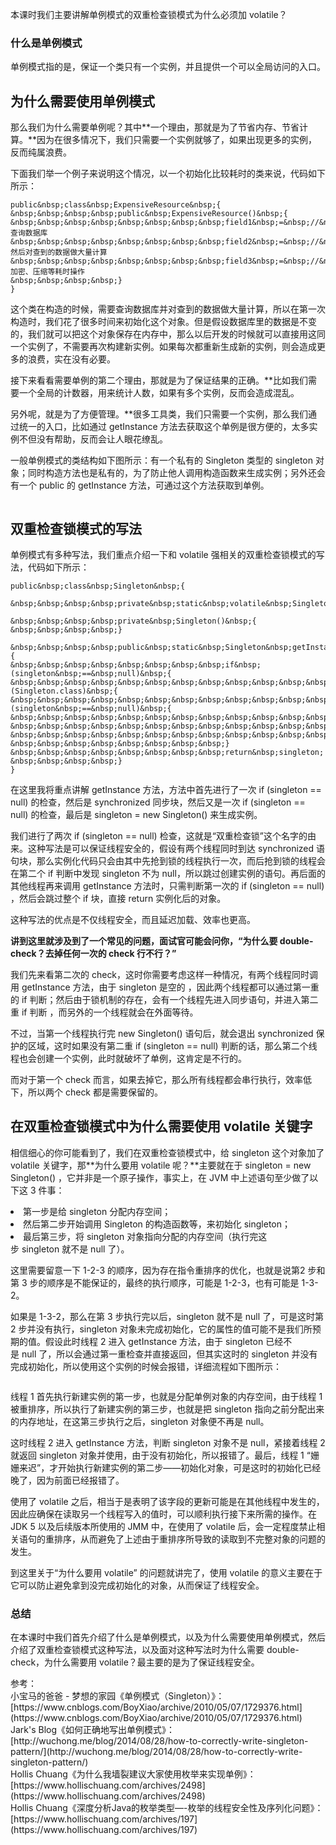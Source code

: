 
本课时我们主要讲解单例模式的双重检查锁模式为什么必须加 volatile？

### 什么是单例模式

单例模式指的是，保证一个类只有一个实例，并且提供一个可以全局访问的入口。

## 为什么需要使用单例模式

那么我们为什么需要单例呢？其中**一个理由，那就是为了节省内存、节省计算。**因为在很多情况下，我们只需要一个实例就够了，如果出现更多的实例，反而纯属浪费。

下面我们举一个例子来说明这个情况，以一个初始化比较耗时的类来说，代码如下所示：

```
public&nbsp;class&nbsp;ExpensiveResource&nbsp;{
&nbsp;&nbsp;&nbsp;&nbsp;public&nbsp;ExpensiveResource()&nbsp;{
&nbsp;&nbsp;&nbsp;&nbsp;&nbsp;&nbsp;&nbsp;&nbsp;field1&nbsp;=&nbsp;//&nbsp;查询数据库
&nbsp;&nbsp;&nbsp;&nbsp;&nbsp;&nbsp;&nbsp;&nbsp;field2&nbsp;=&nbsp;//&nbsp;然后对查到的数据做大量计算
&nbsp;&nbsp;&nbsp;&nbsp;&nbsp;&nbsp;&nbsp;&nbsp;field3&nbsp;=&nbsp;//&nbsp;加密、压缩等耗时操作
&nbsp;&nbsp;&nbsp;&nbsp;}
}

```

这个类在构造的时候，需要查询数据库并对查到的数据做大量计算，所以在第一次构造时，我们花了很多时间来初始化这个对象。但是假设数据库里的数据是不变的，我们就可以把这个对象保存在内存中，那么以后开发的时候就可以直接用这同一个实例了，不需要再次构建新实例。如果每次都重新生成新的实例，则会造成更多的浪费，实在没有必要。

接下来看看需要单例的第二个理由，那就是为了保证结果的正确。**比如我们需要一个全局的计数器，用来统计人数，如果有多个实例，反而会造成混乱。

另外呢，就是为了方便管理。**很多工具类，我们只需要一个实例，那么我们通过统一的入口，比如通过&nbsp;getInstance 方法去获取这个单例是很方便的，太多实例不但没有帮助，反而会让人眼花缭乱。

一般单例模式的类结构如下图所示：有一个私有的 Singleton 类型的 singleton 对象；同时构造方法也是私有的，为了防止他人调用构造函数来生成实例；另外还会有一个 public 的 getInstance 方法，可通过这个方法获取到单例。

<img src="https://s0.lgstatic.com/i/image3/M01/05/B6/Ciqah16BpV-AG9iPAAAf42nvy5s798.png" alt="" data-nodeid="31567">

## 双重检查锁模式的写法

单例模式有多种写法，我们重点介绍一下和 volatile 强相关的双重检查锁模式的写法，代码如下所示：

```
public&nbsp;class&nbsp;Singleton&nbsp;{

&nbsp;&nbsp;&nbsp;&nbsp;private&nbsp;static&nbsp;volatile&nbsp;Singleton&nbsp;singleton;

&nbsp;&nbsp;&nbsp;&nbsp;private&nbsp;Singleton()&nbsp;{
&nbsp;&nbsp;&nbsp;&nbsp;}

&nbsp;&nbsp;&nbsp;&nbsp;public&nbsp;static&nbsp;Singleton&nbsp;getInstance()&nbsp;{
&nbsp;&nbsp;&nbsp;&nbsp;&nbsp;&nbsp;&nbsp;&nbsp;if&nbsp;(singleton&nbsp;==&nbsp;null)&nbsp;{
&nbsp;&nbsp;&nbsp;&nbsp;&nbsp;&nbsp;&nbsp;&nbsp;&nbsp;&nbsp;&nbsp;&nbsp;synchronized&nbsp;(Singleton.class)&nbsp;{
&nbsp;&nbsp;&nbsp;&nbsp;&nbsp;&nbsp;&nbsp;&nbsp;&nbsp;&nbsp;&nbsp;&nbsp;&nbsp;&nbsp;&nbsp;&nbsp;if&nbsp;(singleton&nbsp;==&nbsp;null)&nbsp;{
&nbsp;&nbsp;&nbsp;&nbsp;&nbsp;&nbsp;&nbsp;&nbsp;&nbsp;&nbsp;&nbsp;&nbsp;&nbsp;&nbsp;&nbsp;&nbsp;&nbsp;&nbsp;&nbsp;&nbsp;singleton&nbsp;=&nbsp;new&nbsp;Singleton();
&nbsp;&nbsp;&nbsp;&nbsp;&nbsp;&nbsp;&nbsp;&nbsp;&nbsp;&nbsp;&nbsp;&nbsp;&nbsp;&nbsp;&nbsp;&nbsp;}
&nbsp;&nbsp;&nbsp;&nbsp;&nbsp;&nbsp;&nbsp;&nbsp;&nbsp;&nbsp;&nbsp;&nbsp;}
&nbsp;&nbsp;&nbsp;&nbsp;&nbsp;&nbsp;&nbsp;&nbsp;}
&nbsp;&nbsp;&nbsp;&nbsp;&nbsp;&nbsp;&nbsp;&nbsp;return&nbsp;singleton;
&nbsp;&nbsp;&nbsp;&nbsp;}
}

```

在这里我将重点讲解&nbsp;getInstance&nbsp;方法，方法中首先进行了一次 if (singleton == null) 的检查，然后是 synchronized 同步块，然后又是一次 if (singleton == null) 的检查，最后是 singleton&nbsp;= new Singleton() 来生成实例。

我们进行了两次 if (singleton == null) 检查，这就是“双重检查锁”这个名字的由来。这种写法是可以保证线程安全的，假设有两个线程同时到达 synchronized 语句块，那么实例化代码只会由其中先抢到锁的线程执行一次，而后抢到锁的线程会在第二个 if 判断中发现 singleton 不为 null，所以跳过创建实例的语句。再后面的其他线程再来调用 getInstance 方法时，只需判断第一次的&nbsp;if (singleton == null) ，然后会跳过整个 if 块，直接 return 实例化后的对象。

这种写法的优点是不仅线程安全，而且延迟加载、效率也更高。

**讲到这里就涉及到了一个常见的问题，面试官可能会问你，“为什么要 double-check？去掉任何一次的 check 行不行？”**

我们先来看第二次的 check，这时你需要考虑这样一种情况，有两个线程同时调用&nbsp;getInstance&nbsp;方法，由于&nbsp;singleton&nbsp;是空的&nbsp;，因此两个线程都可以通过第一重的 if 判断；然后由于锁机制的存在，会有一个线程先进入同步语句，并进入第二重 if 判断 ，而另外的一个线程就会在外面等待。

不过，当第一个线程执行完&nbsp;new Singleton()&nbsp;语句后，就会退出 synchronized 保护的区域，这时如果没有第二重&nbsp;if (singleton == null) 判断的话，那么第二个线程也会创建一个实例，此时就破坏了单例，这肯定是不行的。

而对于第一个 check 而言，如果去掉它，那么所有线程都会串行执行，效率低下，所以两个 check 都是需要保留的。

## 在双重检查锁模式中为什么需要使用 volatile 关键字

相信细心的你可能看到了，我们在双重检查锁模式中，给 singleton 这个对象加了 volatile 关键字，那**为什么要用 volatile 呢？**主要就在于 singleton = new Singleton() ，它并非是一个原子操作，事实上，在&nbsp;JVM&nbsp;中上述语句至少做了以下这&nbsp;3&nbsp;件事：

<img src="https://s0.lgstatic.com/i/image3/M01/7E/CC/Cgq2xl6BpWCAMBaVAACFIdffjfM852.png" alt="" data-nodeid="31589">

<li data-nodeid="31529">
第一步是给&nbsp;singleton&nbsp;分配内存空间；
</li>
<li data-nodeid="31531">
然后第二步开始调用&nbsp;Singleton&nbsp;的构造函数等，来初始化 singleton；
</li>
<li data-nodeid="31533">
最后第三步，将 singleton 对象指向分配的内存空间（执行完这步&nbsp;singleton&nbsp;就不是&nbsp;null&nbsp;了）。
</li>

这里需要留意一下 1-2-3 的顺序，因为存在指令重排序的优化，也就是说第2 步和第 3 步的顺序是不能保证的，最终的执行顺序，可能是 1-2-3，也有可能是 1-3-2。

如果是 1-3-2，那么在第 3 步执行完以后，singleton&nbsp;就不是&nbsp;null&nbsp;了，可是这时第 2 步并没有执行，singleton 对象未完成初始化，它的属性的值可能不是我们所预期的值。假设此时线程 2 进入 getInstance 方法，由于&nbsp;singleton&nbsp;已经不是&nbsp;null&nbsp;了，所以会通过第一重检查并直接返回，但其实这时的 singleton 并没有完成初始化，所以使用这个实例的时候会报错，详细流程如下图所示：

<img src="https://s0.lgstatic.com/i/image3/M01/7E/CC/Cgq2xl6BpWCAB6QQAAEKacFd0CE542.png" alt="" data-nodeid="31596">

线程 1 首先执行新建实例的第一步，也就是分配单例对象的内存空间，由于线程 1 被重排序，所以执行了新建实例的第三步，也就是把 singleton 指向之前分配出来的内存地址，在这第三步执行之后，singleton 对象便不再是 null。

这时线程 2 进入&nbsp;getInstance&nbsp;方法，判断 singleton 对象不是 null，紧接着线程 2 就返回 singleton 对象并使用，由于没有初始化，所以报错了。最后，线程 1 “姗姗来迟”，才开始执行新建实例的第二步——初始化对象，可是这时的初始化已经晚了，因为前面已经报错了。

使用了 volatile 之后，相当于是表明了该字段的更新可能是在其他线程中发生的，因此应确保在读取另一个线程写入的值时，可以顺利执行接下来所需的操作。在 JDK 5 以及后续版本所使用的 JMM 中，在使用了 volatile 后，会一定程度禁止相关语句的重排序，从而避免了上述由于重排序所导致的读取到不完整对象的问题的发生。

到这里关于“为什么要用 volatile” 的问题就讲完了，使用 volatile 的意义主要在于它可以防止避免拿到没完成初始化的对象，从而保证了线程安全。

### 总结

在本课时中我们首先介绍了什么是单例模式，以及为什么需要使用单例模式，然后介绍了双重检查锁模式这种写法，以及面对这种写法时为什么需要 double-check，为什么需要用 volatile？最主要的是为了保证线程安全。

> 
<p data-nodeid="34415" class="te-preview-highlight">参考：<br>
小宝马的爸爸 - 梦想的家园《单例模式（Singleton）》：[https://www.cnblogs.com/BoyXiao/archive/2010/05/07/1729376.html](https://www.cnblogs.com/BoyXiao/archive/2010/05/07/1729376.html)<br>
Jark's Blog《如何正确地写出单例模式》：[http://wuchong.me/blog/2014/08/28/how-to-correctly-write-singleton-pattern/](http://wuchong.me/blog/2014/08/28/how-to-correctly-write-singleton-pattern/)<br>
Hollis Chuang《为什么我墙裂建议大家使用枚举来实现单例》：[https://www.hollischuang.com/archives/2498](https://www.hollischuang.com/archives/2498)<br>
Hollis Chuang《深度分析Java的枚举类型—-枚举的线程安全性及序列化问题》：[https://www.hollischuang.com/archives/197](https://www.hollischuang.com/archives/197)</p>


